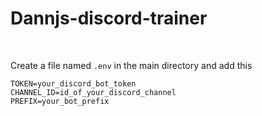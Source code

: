 # Dannjs-discord-trainer

<br/>

Create a file named `.env` in the main directory and add this
```
TOKEN=your_discord_bot_token
CHANNEL_ID=id_of_your_discord_channel
PREFIX=your_bot_prefix
```
